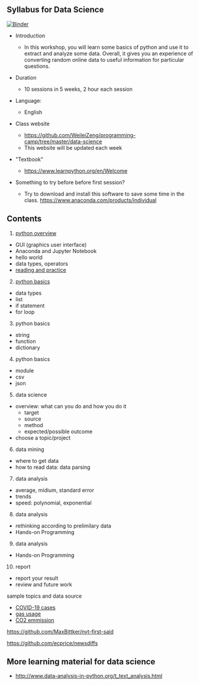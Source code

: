 ## Syllabus for Data Science

[![Binder](https://mybinder.org/badge_logo.svg)](https://mybinder.org/v2/gh/WeileiZeng/programming-camp/master)

- Introduction
  - In this workshop, you will learn some basics of python and use it to extract and analyze some data. Overall, it gives you an experience of converting random online data to useful information for particular questions.

- Duration
  - 10 sessions in 5 weeks, 2 hour each session
- Language:
  - English
- Class website
  - https://github.com/WeileiZeng/programming-camp/tree/master/data-science 
  - This website will be updated each week
- "Textbook" 
  - https://www.learnpython.org/en/Welcome

- Something to try before before first session?
  - Try to download and install this software to save some time in the class. https://www.anaconda.com/products/individual


## Contents

1. [python overview](slides/s1-overview.ipynb)
  - GUI (graphics user interface)
  - Anaconda and Jupyter Notebook
  - hello world
  - data types, operators
  - [reading and practice](https://www.learnpython.org/en/Welcome)
  
2. [python basics](slides/s2-python-basics.ipynb)
  - data types
  - list
  - if statement
  - for loop

3. python basics
  - string
  - function
  - dictionary
  
4. python basics
  - module
  - csv
  - json
  
5. data science
  - overview: what can you do and how you do it
    - target
	- source
	- method
	- expected/possible outcome
  - choose a topic/project
  
6. data mining
  - where to get data
  - how to read data: data parsing

7. data analysis
  - average, midium, standard error
  - trends
  - speed: polynomial, exponential

8. data analysis
  - rethinking according to prelimilary data
  - Hands-on Programming

9. data analysis
  - Hands-on Programming

10. report
  - report your result
  - review and future work
  
  

sample topics and data source
- [COVID-19 cases](http://open-source-covid-19.weileizeng.com)
- [gas usage](https://www.eia.gov/dnav/ng/ng_cons_sum_dcu_nus_m.htm)
- [CO2 emmission](https://databank.worldbank.org/reports.aspx?source=2&type=metadata&series=EN.ATM.CO2E.PC)


https://github.com/MaxBittker/nyt-first-said

https://github.com/ecprice/newsdiffs


## More learning material for data science

- http://www.data-analysis-in-python.org/t_text_analysis.html
